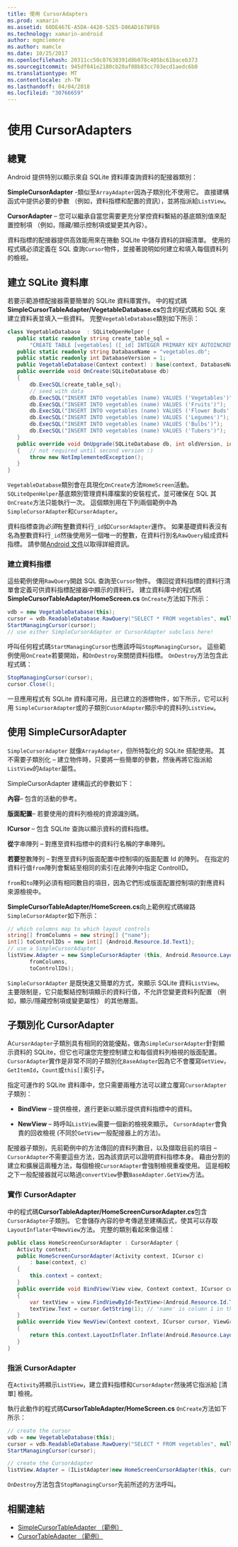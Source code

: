 ```yaml
---
title: 使用 CursorAdapters
ms.prod: xamarin
ms.assetid: 60DE467E-A5DA-4420-52E5-D86AD1678FE6
ms.technology: xamarin-android
author: mgmclemore
ms.author: mamcle
ms.date: 10/25/2017
ms.openlocfilehash: 20311cc50c87638391d8b078c405bc61baceb373
ms.sourcegitcommit: 945df041e2180cb20af08b83cc703ecd1aedc6b0
ms.translationtype: MT
ms.contentlocale: zh-TW
ms.lasthandoff: 04/04/2018
ms.locfileid: "30766659"
---
```

# <a name="using-cursoradapters"></a>使用 CursorAdapters


## <a name="overview"></a>總覽

Android 提供特別以顯示來自 SQLite 資料庫查詢資料的配接器類別：

 **SimpleCursorAdapter** -類似至`ArrayAdapter`因為子類別化不使用它。 直接建構函式中提供必要的參數 （例如，資料指標和配置的資訊），並將指派給`ListView`。

 **CursorAdapter** – 您可以繼承自當您需要更充分掌控資料繫結的基底類別值來配置控制項 （例如，隱藏/顯示控制項或變更其內容）。

資料指標的配接器提供高效能用來在捲動 SQLite 中儲存資料的詳細清單。 使用的程式碼必須定義在 SQL 查詢`Cursor`物件，並接著說明如何建立和填入每個資料列的檢視。


## <a name="creating-an-sqlite-database"></a>建立 SQLite 資料庫

若要示範游標配接器需要簡單的 SQLite 資料庫實作。 中的程式碼**SimpleCursorTableAdapter/VegetableDatabase.cs**包含的程式碼和 SQL 來建立資料表並填入一些資料。
完整`VegetableDatabase`類別如下所示：

```csharp
class VegetableDatabase  : SQLiteOpenHelper {
   public static readonly string create_table_sql =
       "CREATE TABLE [vegetables] ([_id] INTEGER PRIMARY KEY AUTOINCREMENT NOT NULL UNIQUE, [name] TEXT NOT NULL UNIQUE)";
   public static readonly string DatabaseName = "vegetables.db";
   public static readonly int DatabaseVersion = 1;
   public VegetableDatabase(Context context) : base(context, DatabaseName, null, DatabaseVersion) { }
   public override void OnCreate(SQLiteDatabase db)
   {
       db.ExecSQL(create_table_sql);
       // seed with data
       db.ExecSQL("INSERT INTO vegetables (name) VALUES ('Vegetables')");
       db.ExecSQL("INSERT INTO vegetables (name) VALUES ('Fruits')");
       db.ExecSQL("INSERT INTO vegetables (name) VALUES ('Flower Buds')");
       db.ExecSQL("INSERT INTO vegetables (name) VALUES ('Legumes')");
       db.ExecSQL("INSERT INTO vegetables (name) VALUES ('Bulbs')");
       db.ExecSQL("INSERT INTO vegetables (name) VALUES ('Tubers')");
   }
   public override void OnUpgrade(SQLiteDatabase db, int oldVersion, int newVersion)
   {   // not required until second version :)
       throw new NotImplementedException();
   }
}
```

`VegetableDatabase`類別會在具現化`OnCreate`方法`HomeScreen`活動。 `SQLiteOpenHelper`基底類別管理資料庫檔案的安裝程式，並可確保在 SQL 其`OnCreate`方法只能執行一次。 這個類別用在下列兩個範例中為`SimpleCursorAdapter`和`CursorAdapter`。

資料指標查詢*必須*有整數資料行`_id`如`CursorAdapter`運作。 如果基礎資料表沒有名為整數資料行`_id`然後使用另一個唯一的整數，在資料行別名`RawQuery`組成資料指標。 請參閱[Android 文件](https://developer.xamarin.com/api/type/Android.Widget.CursorAdapter/)以取得詳細資訊。


### <a name="creating-the-cursor"></a>建立資料指標

這些範例使用`RawQuery`開啟 SQL 查詢至`Cursor`物件。 傳回從資料指標的資料行清單會定義可供資料指標配接器中顯示的資料行。 建立資料庫中的程式碼**SimpleCursorTableAdapter/HomeScreen.cs** `OnCreate`方法如下所示：

```csharp
vdb = new VegetableDatabase(this);
cursor = vdb.ReadableDatabase.RawQuery("SELECT * FROM vegetables", null); // cursor query
StartManagingCursor(cursor);
// use either SimpleCursorAdapter or CursorAdapter subclass here!
```

呼叫任何程式碼`StartManagingCursor`也應該呼叫`StopManagingCursor`。 這些範例使用`OnCreate`若要開始，和`OnDestroy`來關閉資料指標。 `OnDestroy`方法包含此程式碼：

```csharp
StopManagingCursor(cursor);
cursor.Close();
```

一旦應用程式有 SQLite 資料庫可用，且已建立的游標物件，如下所示，它可以利用 `SimpleCursorAdapter`或的子類別`CusorAdapter`顯示中的資料列`ListView`。


## <a name="using-simplecursoradapter"></a>使用 SimpleCursorAdapter

`SimpleCursorAdapter` 就像`ArrayAdapter`，但所特製化的 SQLite 搭配使用。 其不需要子類別化 – 建立物件時，只要將一些簡單的參數，然後再將它指派給`ListView`的`Adapter`屬性。

SimpleCursorAdapter 建構函式的參數如下：

 **內容**– 包含的活動的參考。

 **版面配置**– 若要使用的資料列檢視的資源識別碼。

 **ICursor** – 包含 SQLite 查詢以顯示資料的資料指標。

 **從**字串陣列 – 對應至資料指標中的資料行名稱的字串陣列。

 **若要**整數陣列 – 對應至資料列版面配置中控制項的版面配置 Id 的陣列。 在指定的資料行值`from`陣列會繫結至相同的索引在此陣列中指定 ControlID。

`from`和`to`陣列必須有相同數目的項目，因為它們形成版面配置控制項的對應資料來源檢視中。

**SimpleCursorTableAdapter/HomeScreen.cs**向上範例程式碼線路`SimpleCursorAdapter`如下所示：

```csharp
// which columns map to which layout controls
string[] fromColumns = new string[] {"name"};
int[] toControlIDs = new int[] {Android.Resource.Id.Text1};
// use a SimpleCursorAdapter
listView.Adapter = new SimpleCursorAdapter (this, Android.Resource.Layout.SimpleListItem1, cursor,
       fromColumns,
       toControlIDs);
```

`SimpleCursorAdapter` 是既快速又簡單的方式，來顯示 SQLite 資料`ListView`。 主要限制是，它只能繫結控制項顯示的資料行值，不允許您變更資料列配置 （例如，顯示/隱藏控制項或變更屬性） 的其他層面。


## <a name="subclassing-cursoradapter"></a>子類別化 CursorAdapter

A`CursorAdapter`子類別具有相同的效能優點，做為`SimpleCursorAdapter`針對顯示資料的 SQLite，但它也可讓您完整控制建立和每個資料列檢視的版面配置。 `CursorAdapter`實作是非常不同的子類別化`BaseAdapter`因為它不會覆寫`GetView`， `GetItemId`，`Count`或`this[]`索引子。

指定可運作的 SQLite 資料庫中，您只需要兩種方法可以建立覆寫`CursorAdapter`子類別：

- **BindView** – 提供檢視，進行更新以顯示提供資料指標中的資料。

- **NewView** – 時呼叫`ListView`需要一個新的檢視來顯示。 `CursorAdapter`會負責的回收檢視 (不同於`GetView`一般配接器上的方法)。

配接器子類別，先前範例中的方法傳回的資料列數目，以及擷取目前的項目 –`CursorAdapter`不需要這些方法，因為該資訊可以證明資料指標本身。 藉由分割的建立和擴展這兩種方法，每個檢視`CursorAdapter`會強制檢視重複使用。 這是相較之下一般配接器就可以略過`convertView`參數`BaseAdapter.GetView`方法。


### <a name="implementing-the-cursoradapter"></a>實作 CursorAdapter

中的程式碼**CursorTableAdapter/HomeScreenCursorAdapter.cs**包含`CursorAdapter`子類別。 它會儲存內容的參考傳遞至建構函式，使其可以存取`LayoutInflater`中`NewView`方法。 完整的類別看起來像這樣：

```csharp
public class HomeScreenCursorAdapter : CursorAdapter {
   Activity context;
   public HomeScreenCursorAdapter(Activity context, ICursor c)
       : base(context, c)
   {
       this.context = context;
   }
   public override void BindView(View view, Context context, ICursor cursor)
   {
       var textView = view.FindViewById<TextView>(Android.Resource.Id.Text1);
       textView.Text = cursor.GetString(1); // 'name' is column 1 in the cursor query
   }
   public override View NewView(Context context, ICursor cursor, ViewGroup parent)
   {
       return this.context.LayoutInflater.Inflate(Android.Resource.Layout.SimpleListItem1, parent, false);
   }
}
```


### <a name="assigning-the-cursoradapter"></a>指派 CursorAdapter

在`Activity`將顯示`ListView`，建立資料指標和`CursorAdapter`然後將它指派給 [清單] 檢視。

執行此動作的程式碼**CursorTableAdapter/HomeScreen.cs** `OnCreate`方法如下所示：

```csharp
// create the cursor
vdb = new VegetableDatabase(this);
cursor = vdb.ReadableDatabase.RawQuery("SELECT * FROM vegetables", null);
StartManagingCursor(cursor);

// create the CursorAdapter
listView.Adapter = (IListAdapter)new HomeScreenCursorAdapter(this, cursor, false);
```

`OnDestroy`方法包含`StopManagingCursor`先前所述的方法呼叫。



## <a name="related-links"></a>相關連結

- [SimpleCursorTableAdapter （範例）](https://developer.xamarin.com/samples/SimpleCursorTableAdapter/)
- [CursorTableAdapter （範例）](https://developer.xamarin.com/samples/CursorTableAdapter/)
